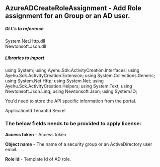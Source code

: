 ## AzureADCreateRoleAssignment - Add Role assignment for an Group or an AD user.


##### DLL's to reference
System.Net.Http.dll </br>
Newtonsoft.Json.dll </br>


##### Libraries to import
using System;
using Ayehu.Sdk.ActivityCreation.Interfaces;
using Ayehu.Sdk.ActivityCreation.Extension;
using System.Collections.Generic;
using System.Net.Http;
using System.Net;
using Ayehu.Sdk.ActivityCreation.Helpers;
using System.Text;
using Newtonsoft.Json.Linq;
using Newtonsoft.Json;
using System.IO;


You'd need to store the API specific information from the portal.

ApplicationId
TenantId
Secret

### The below fields needs to be provided to apply license:

**Access token**      - Access token

**Object name** - The name of a security group or an ActiveDirectory user email. </br>

**Role Id** - Template Id of AD role.</br>
